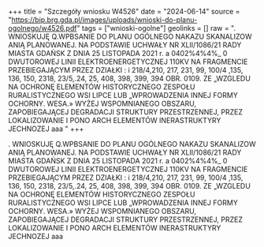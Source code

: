 +++
title = "Szczegóły wniosku W4526"
date = "2024-06-14"
source = "https://bip.brg.gda.pl/images/uploads/wnioski-do-planu-ogolnego/w4526.pdf"
tags = ["wnioski-ogolne"]
geolinks = []
raw = ". WNIOSKUJĘ Q.WPBSANIE DO PLANU OGÓLNEGO NAKAZU SKANALIZOW ANIĄ PLANOWANEJ. NA PODSTAWIE UCHWAŁY NR XLII/1086/21 RADY MIASTA GDAŃSK Z DNIA 25 LISTOPADA 2021 r. a 0402%4%4%_ 0 DWUTOROWEJ LINII ELEKTROENERGETYCZNEJ 110KV NA FRAGMENCIE PRZEBIEGAJĄCYM PRZEZ DZIAŁKI : i 218/4,210, 217, 231, 99, 100/4 ,135, 136, 150, 2318, 23/5,.24, 25, 408, 398, 399, 394 OBR. 0109. ZE „WZGLEDU NA OCHRONĘ ELEMENTÓW HISTORYCZNEGO ZESPOŁU RURALISTYCZNEGO WSI LIPCE LUB „WPROWADZENIA INNEJ FORMY OCHORNY. WESA.»  WYŻEJ WSPOMNIANEGO OBSZARU, ZAPOBIEGAJĄCEJ DEGRADACJI STRUKTURY PRZESTRZENNEJ, PRZEZ LOKALIZOWANIE I PONO ARCH ELEMENTÓW INERASTRUKTYRY JECHNOZEJ aaa "
+++

. WNIOSKUJĘ Q.WPBSANIE DO PLANU OGÓLNEGO NAKAZU SKANALIZOW ANIĄ PLANOWANEJ. NA PODSTAWIE
UCHWAŁY NR XLII/1086/21 RADY MIASTA GDAŃSK Z DNIA 25 LISTOPADA 2021 r.
a 0402%4%4%_ 0
DWUTOROWEJ LINII ELEKTROENERGETYCZNEJ 110KV NA FRAGMENCIE PRZEBIEGAJĄCYM PRZEZ DZIAŁKI :
i 218/4,210, 217, 231, 99, 100/4 ,135, 136, 150, 2318, 23/5,.24, 25, 408, 398, 399, 394 OBR. 0109. ZE „WZGLEDU NA OCHRONĘ ELEMENTÓW
HISTORYCZNEGO ZESPOŁU RURALISTYCZNEGO WSI LIPCE LUB „WPROWADZENIA INNEJ FORMY OCHORNY. WESA.»
 WYŻEJ WSPOMNIANEGO OBSZARU, ZAPOBIEGAJĄCEJ DEGRADACJI STRUKTURY PRZESTRZENNEJ, PRZEZ LOKALIZOWANIE
I PONO ARCH ELEMENTÓW INERASTRUKTYRY JECHNOZEJ aaa



